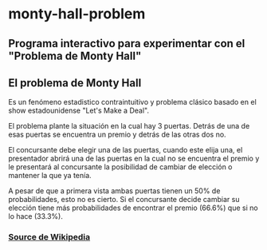 # monty-hall-problem
## Programa interactivo para experimentar con el "Problema de Monty Hall"

## El problema de Monty Hall
Es un fenómeno estadistico contraintuitivo y problema clásico basado en el show estadounidense "Let's Make a Deal".

El problema plante la situación en la cual hay 3 puertas. Detrás de una de esas puertas se encuentra un premio y detrás de las otras dos no.

El concursante debe elegir una de las puertas, cuando este elija una, el presentador abrirá una de las puertas en la cual no se encuentra el premio y le presentará al concursante la posibilidad de cambiar de elección o mantener la que ya tenía.

A pesar de que a primera vista ambas puertas tienen un 50% de probabilidades, esto no es cierto. Si el concursante decide cambiar su elección tiene más probabilidades de encontrar el premio (66.6%) que si no lo hace (33.3%).

### [Source de Wikipedia](https://es.wikipedia.org/wiki/Problema_de_Monty_Hall)
